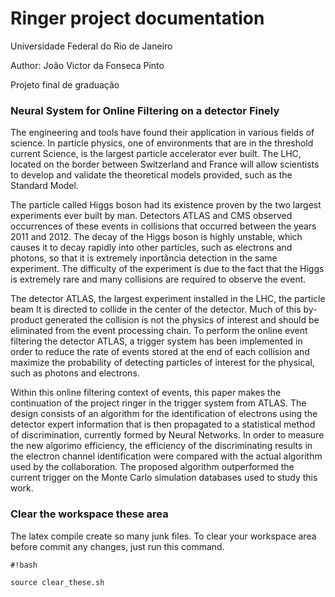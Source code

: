 # Ringer project documentation #
Universidade Federal do Rio de Janeiro

Author: João Victor da Fonseca Pinto

Projeto final de graduação

### Neural System for Online Filtering on a detector Finely ###

The engineering and tools have found their application in various fields of science.
In particle physics, one of environments that are in the threshold current Science, is
the largest particle accelerator ever built. The LHC, located on the border between Switzerland and France will allow scientists to develop and validate the theoretical models provided, such as the Standard Model.

The particle called Higgs boson had its existence proven by the two largest
experiments ever built by man. Detectors ATLAS and CMS observed
occurrences of these events in collisions that occurred between the years 2011 and 2012. The decay of the Higgs boson is highly unstable, which causes it to decay rapidly into other particles, such as electrons and photons, so that it is extremely inportância detection in the same experiment. The difficulty of the experiment is due to the fact that the Higgs is extremely rare and many collisions are required to observe the event.

The detector ATLAS, the largest experiment installed in the LHC, the particle beam It is directed to collide in the center of the detector. Much of this by-product generated the collision is not the physics of interest and should be eliminated from the event processing chain. To perform the online event filtering the detector ATLAS, a trigger system has been implemented in order to reduce the rate of events stored at the end of each collision and maximize the probability of detecting particles of interest for the physical, such as photons and electrons.

Within this online filtering context of events, this paper makes the continuation of the project ringer in the trigger system from ATLAS. The design consists of an algorithm for the identification of electrons using the detector expert information that is then propagated to a statistical method of discrimination, currently formed by Neural Networks. In order to measure the new algorimo efficiency, the efficiency of the discriminating results in the electron channel identification were compared with the actual algorithm used by the collaboration. The proposed algorithm outperformed the current trigger on the Monte Carlo simulation databases used to study this work.

### Clear the workspace these area ###

The latex compile create so many junk files. To clear your workspace area before commit any changes, just run this command.

```
#!bash

source clear_these.sh
```
